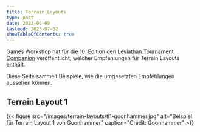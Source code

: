 ```yaml
---
title: Terrain Layouts
type: post
date: 2023-06-09
lastmod: 2023-07-02
showTableOfContents: true
---
```

Games Workshop hat für die 10. Edition den [Leviathan Tournament Companion](https://www.warhammer-community.com/warhammer-40000-downloads/#miscellaneous) veröffentlicht, welcher Empfehlungen für Terrain Layouts enthält.

Diese Seite sammelt Beispiele, wie die umgesetzten Empfehlungen aussehen können.


## Terrain Layout 1

{{< figure src="/images/terrain-layouts/tl1-goonhammer.jpg" alt="Beispiel für Terrain Layout 1 von Goonhammer" caption="Credit: Goonhammer" >}}
